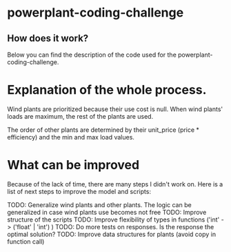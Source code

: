 # powerplant-coding-challenge


## How does it work?

Below you can find the description of the code used for the powerplant-coding-challenge.

# Explanation of the whole process.

Wind plants are prioritized because their use cost is null.
When wind plants' loads are maximum, the rest of the plants are used.

The order of other plants are determined by their unit_price (price * efficiency) and the min and max load values.

# What can be improved

Because of the lack of time, there are many steps I didn't work on.
Here is a list of next steps to improve the model and scripts:

TODO: Generalize wind plants and other plants. The logic can be generalized in case wind plants use becomes not free
TODO: Improve structure of the scripts
TODO: Improve flexibility of types in functions ('int' -> ('float' | 'int') )
TODO: Do more tests on responses. Is the response the optimal solution?
TODO: Improve data structures for plants (avoid copy in function call)

